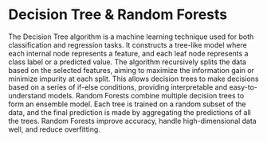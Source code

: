 # Decision Tree & Random Forests

 The Decision Tree algorithm is a machine learning technique used for both classification and regression tasks. It constructs a tree-like model where each internal node represents a feature, and each leaf node represents a class label or a predicted value. The algorithm recursively splits the data based on the selected features, aiming to maximize the information gain or minimize impurity at each split. This allows decision trees to make decisions based on a series of if-else conditions, providing interpretable and easy-to-understand models. Random Forests combine multiple decision trees to form an ensemble model. Each tree is trained on a random subset of the data, and the final prediction is made by aggregating the predictions of all the trees. Random Forests improve accuracy, handle high-dimensional data well, and reduce overfitting. 
